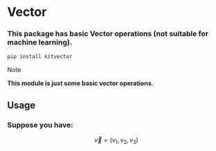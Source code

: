 # Vector
### This package has basic Vector operations (not suitable for machine learning).
```py
pip install kitvector
```
> [!NOTE]
> **This module is just some basic vector operations.**
## Usage
### Suppose you have: 

 $$
 \vec{v}=(v_1, v_2, v_3)
 $$



